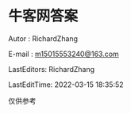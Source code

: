 
# 牛客网答案

 Autor       : RichardZhang
 
 E-mail      : m15015553240@163.com 
 
 LastEditors:  RichardZhang
 
 LastEditTime: 2022-03-15 18:35:52

 仅供参考
